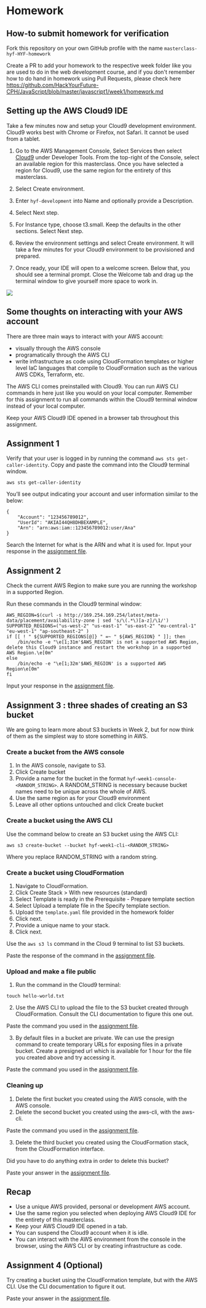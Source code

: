 # Homework

## How-to submit homework for verification

Fork this repository on your own GitHub profile with the name ``masterclass-hyf-HYF-homework``

Create a PR to add your homework to the respective week folder like you are used to do in the web development course, and if you don't remember how to do hand in homework using Pull Requests, please check here https://github.com/HackYourFuture-CPH/JavaScript/blob/master/javascript1/week1/homework.md

## Setting up the AWS Cloud9 IDE

Take a few minutes now and setup your Cloud9 development environment. Cloud9 works best with Chrome or Firefox, not Safari. It cannot be used from a tablet.

1. Go to the AWS Management Console, Select Services then select [Cloud9](https://us-east-1.console.aws.amazon.com/cloud9/home) under Developer Tools. From the top-right of the Console, select an available region for this masterclass. Once you have selected a region for Cloud9, use the same region for the entirety of this masterclass.

2. Select Create environment.

3. Enter `hyf-development` into Name and optionally provide a Description.

4. Select Next step.

5. For Instance type, choose t3.small. Keep the defaults in the other sections. Select Next step.

6. Review the environment settings and select Create environment. It will take a few minutes for your Cloud9 environment to be provisioned and prepared.

7. Once ready, your IDE will open to a welcome screen. Below that, you should see a terminal prompt. Close the Welcome tab and drag up the terminal window to give yourself more space to work in.

![](images/0-setup-cloud9.png)

## Some thoughts on interacting with your AWS account

There are three main ways to interact with your AWS account:
- visually through the AWS console
- programatically through the AWS CLI
- write infrastructure as code using CloudFormation templates or higher level IaC languages that compile to CloudFormation such as the various AWS CDKs, Terraform, etc. 

The AWS CLI comes preinstalled with Cloud9. You can run AWS CLI commands in here just like you would on your local computer. Remember for this assignment to run all commands within the Cloud9 terminal window instead of your local computer.

Keep your AWS Cloud9 IDE opened in a browser tab throughout this assignment.

## Assignment 1

Verify that your user is logged in by running the command `aws sts get-caller-identity`. Copy and paste the command into the Cloud9 terminal window.

```
aws sts get-caller-identity
```

You’ll see output indicating your account and user information similar to the below:
```
{
    "Account": "123456789012",
    "UserId": "AKIAI44QH8DHBEXAMPLE",
    "Arn": "arn:aws:iam::123456789012:user/Ana"
}
```

Search the Internet for what is the ARN and what it is used for. Input your response in the [assignment file](homework/assignments.md). 


## Assignment 2

Check the current AWS Region to make sure you are running the workshop in a supported Region.

Run these commands in the Cloud9 terminal window:

```
AWS_REGION=$(curl -s http://169.254.169.254/latest/meta-data/placement/availability-zone | sed 's/\(.*\)[a-z]/\1/')
SUPPORTED_REGIONS=("us-west-2" "us-east-1" "us-east-2" "eu-central-1" "eu-west-1" "ap-southeast-2" )
if [[ ! " ${SUPPORTED_REGIONS[@]} " =~ " ${AWS_REGION} " ]]; then
    /bin/echo -e "\e[1;31m'$AWS_REGION' is not a supported AWS Region, delete this Cloud9 instance and restart the workshop in a supported AWS Region.\e[0m"
else
    /bin/echo -e "\e[1;32m'$AWS_REGION' is a supported AWS Region\e[0m"
fi
```

 Input your response in the [assignment file](homework/assignments.md). 

## Assignment 3 : three shades of creating an S3 bucket

We are going to learn more about S3 buckets in Week 2, but for now think of them as the simplest way to store something in AWS. 

### Create a bucket from the AWS console

1. In the AWS console, navigate to S3. 
2. Click Create bucket
3. Provide a name for the bucket in the format `hyf-week1-console-<RANDOM_STRING>`. A RANDOM_STRING is necessary because bucket names need to be unique across the whole of AWS.
4. Use the same region as for your Cloud9 environment
5. Leave all other options untouched and click Create bucket

### Create a bucket using the AWS CLI

Use the command below to create an S3 bucket using the AWS CLI:

```
aws s3 create-bucket --bucket hyf-week1-cli-<RANDOM_STRING>
```

Where you replace RANDOM_STRING with a random string. 

### Create a bucket using CloudFormation

1. Navigate to CloudFormation. 
2. Click Create Stack > With new resources (standard)
3. Select Template is ready in the Prerequisite - Prepare template section
4. Select Upload a template file in the Specify template section.
5. Upload the `template.yaml` file provided in the homework folder
6. Click next.
7. Provide a unique name to your stack.
8. Click next. 

Use the `aws s3 ls` command in the Cloud 9 terminal to list S3 buckets. 

Paste the response of the command in the [assignment file](homework/assignments.md).

### Upload and make a file public

1. Run the command in the Cloud9 terminal:

```
touch hello-world.txt
```

2. Use the AWS CLI to upload the file to the S3 bucket created through CloudFormation. Consult the CLI documentation to figure this one out.

Paste the command you used in the [assignment file](homework/assignments.md).

3. By default files in a bucket are private. We can use the presign command to create temporary URLs for exposing files in a private bucket. Create a presigned url which is available for 1 hour for the file you created above and try accessing it. 

Paste the command you used in the [assignment file](homework/assignments.md).

### Cleaning up
1. Delete the first bucket you created using the AWS console, with the AWS console.
2. Delete the second bucket you created using the aws-cli, with the aws-cli. 

Paste the command you used in the [assignment file](homework/assignments.md).

3. Delete the third bucket you created using the CloudFormation stack, from the CloudFormation interface. 

Did you have to do anything extra in order to delete this bucket?

Paste your answer in the [assignment file](homework/assignments.md).

## Recap
- Use a unique AWS provided, personal or development AWS account.
- Use the same region you selected when deploying AWS Cloud9 IDE for the entirety of this masterclass.
- Keep your AWS Cloud9 IDE opened in a tab.
- You can suspend the Cloud9 account when it is idle.
- You can interact with the AWS environment from the console in the browser, using the AWS CLI or by creating infrastructure as code.

## Assignment 4 (Optional)

Try creating a bucket using the CloudFormation template, but with the AWS CLI. Use the CLI documentation to figure it out.

Paste your answer in the [assignment file](homework/assignments.md).
